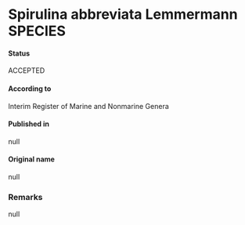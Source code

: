 Spirulina abbreviata Lemmermann SPECIES
=======

#### Status
ACCEPTED

#### According to
Interim Register of Marine and Nonmarine Genera

#### Published in
null

#### Original name
null

### Remarks
null